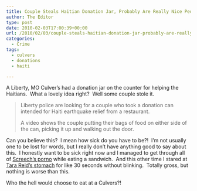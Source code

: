 ```yaml
---
title: Couple Steals Haitian Donation Jar, Probably Are Really Nice People Normally Though
author: The Editor
type: post
date: 2010-02-03T17:00:39+00:00
url: /2010/02/03/couple-steals-haitian-donation-jar-probably-are-really-nice-people-normally-though/
categories:
  - Crime
tags:
  - culvers
  - donations
  - haiti

---
```

[<img class="alignright size-full wp-image-3138" title="Culvers-logo-description" src="http://punchingkitty.com/wp-content/uploads/2010/02/Culvers-logo-description.jpeg?filter=polaroid&w=200" alt="" />][1]A Liberty, MO Culver&#8217;s had a donation jar on the counter for helping the Haitians.  What a lovely idea right?  Well some couple stole it.

> Liberty police are looking for a couple who took a donation can intended for Haiti earthquake relief from a restaurant.
> 
> A video shows the couple putting their bags of food on either side of the can, picking it up and walking out the door.

Can you believe this?  I mean how sick do you have to be?!  I&#8217;m not usually one to be lost for words, but I really don&#8217;t have anything good to say about this.  I honestly want to be sick right now and I managed to get through all of <a href="http://www.tmz.com/2006/09/27/screech-sex-tape-preview/" target="_blank">Screech&#8217;s porno</a> while eating a sandwich.  And this other time I stared at <a href="http://punchingkitty.com/wp-content/uploads/2010/02/tara-reid-belly.jpeg" target="_blank">Tara Reid&#8217;s stomach</a> for like 30 seconds without blinking.  Totally gross, but nothing is worse than this.

Who the hell would choose to eat at a Culvers?!

 [1]: http://punchingkitty.com/wp-content/uploads/2010/02/Culvers-logo-description.jpeg